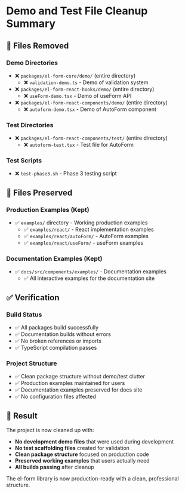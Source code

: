# Demo and Test File Cleanup Summary

## 🧹 Files Removed

### Demo Directories
- ❌ `packages/el-form-core/demo/` (entire directory)
  - ❌ `validation-demo.ts` - Demo of validation system
- ❌ `packages/el-form-react-hooks/demo/` (entire directory)  
  - ❌ `useForm-demo.tsx` - Demo of useForm API
- ❌ `packages/el-form-react-components/demo/` (entire directory)
  - ❌ `autoform-demo.tsx` - Demo of AutoForm component

### Test Directories
- ❌ `packages/el-form-react-components/test/` (entire directory)
  - ❌ `autoform-test.tsx` - Test file for AutoForm

### Test Scripts
- ❌ `test-phase3.sh` - Phase 3 testing script

## 📁 Files Preserved

### Production Examples (Kept)
- ✅ `examples/` directory - Working production examples
  - ✅ `examples/react/` - React implementation examples
  - ✅ `examples/react/autoForm/` - AutoForm examples
  - ✅ `examples/react/useForm/` - useForm examples

### Documentation Examples (Kept)
- ✅ `docs/src/components/examples/` - Documentation examples
  - ✅ All interactive examples for the documentation site

## ✅ Verification

### Build Status
- ✅ All packages build successfully
- ✅ Documentation builds without errors  
- ✅ No broken references or imports
- ✅ TypeScript compilation passes

### Project Structure
- ✅ Clean package structure without demo/test clutter
- ✅ Production examples maintained for users
- ✅ Documentation examples preserved for docs site
- ✅ No configuration files affected

## 🎯 Result

The project is now cleaned up with:
- **No development demo files** that were used during development
- **No test scaffolding files** created for validation
- **Clean package structure** focused on production code
- **Preserved working examples** that users actually need
- **All builds passing** after cleanup

The el-form library is now production-ready with a clean, professional structure.
